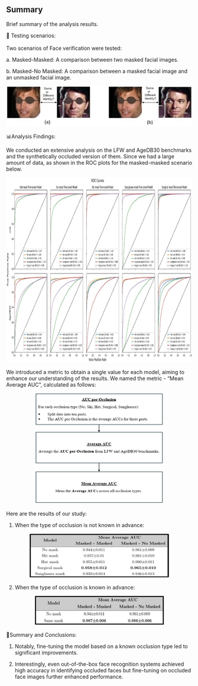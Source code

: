 ## Summary
Brief summary of the analysis results.


🧪 Testing scenarios:
<br><br>
Two scenarios of Face verification were tested: 

a.  Masked-Masked: A comparison between two masked facial images.

b.  Masked-No Masked: A comparison between a masked facial image and an unmasked facial image.

<p align="center">
  <img src="images/5.jpg" width="550" height="110">
</p>

📊Analysis Findings:

We conducted an extensive analysis on the LFW and AgeDB30 benchmarks and the synthetically occluded version of them. Since we had a large amount of data, as shown in the ROC plots for the masked-masked scenario below.
<p align="center">
  <img src="images/6.jpg" width="1000" height="500">
</p>

We introduced a metric to obtain a single value for each model, aiming to enhance our understanding of the results. We named the metric - “Mean Average AUC”, calculated as follows:
<p align="center">
  <img src="images/7.jpg" width="350" height="300">
</p>

Here are the results of our study:
1.	When the type of occlusion is not known in advance:
<p align="center">
  <img src="images/8.jpg" width="380" height="120">
</p>

2.	When the type of occlusion is known in advance:
<p align="center">
  <img src="images/9.jpg" width="350" height="80">
</p>

🎯Summary and Conclusions:

1.	Notably, fine-tuning the model based on a known occlusion type led to significant improvements.

2.	Interestingly, even out-of-the-box face recognition systems achieved high accuracy in identifying occluded faces but fine-tuning on occluded face images further enhanced performance.
